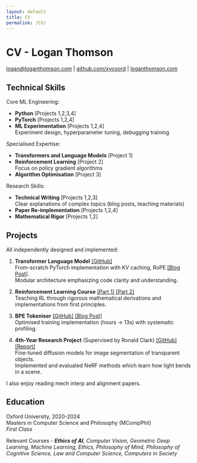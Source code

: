 ```yaml
---
layout: default
title: CV 
permalink: /CV/
---
```


# CV - Logan Thomson

[<i class="fa-solid fa-envelope"></i> logan@loganthomson.com](mailto:logan@loganthomson.com) \| [<i class="fa-brands fa-github"></i> github.com/xycoord](https://github.com/xycoord) \| [<i class="fa-solid fa-globe"></i> loganthomson.com](loganthomson.com)


## Technical Skills

Core ML Engineering:
- **Python** [Projects 1,2,3,4]
- **PyTorch** [Projects 1,2,4]
- **ML Experimentation** [Projects 1,2,4]  
  Experiment design, hyperparameter tuning, debugging training

Specialised Expertise:
- **Transformers and Language Models** [Project 1]
- **Reinforcement Learning** [Project 2]  
  Focus on policy gradient algorithms
- **Algorithm Optimisation** [Project 3]

Research Skills:
- **Technical Writing** [Projects 1,2,3]  
  Clear explanations of complex topics (blog posts, teaching materials)
- **Paper Re-implementation** [Projects 1,2,4]
- **Mathematical Rigor** [Projects 1,2]


## Projects

All independently designed and implemented:

1. **Transformer Language Model** [[GitHub]](https://github.com/xycoord/Language-Modelling/)  
  From-scratch PyTorch implementation with KV caching, RoPE [[Blog Post]](https://loganthomson.com/RoPE/).  
  Modular architecture emphasizing code clarity and understanding.  

2. **Reinforcement Learning Course** [[Part 1]](https://colab.research.google.com/drive/1Lm_TI-Vrzai-WZQeZL3o7US07vVKWXlQ) [[Part 2]](https://colab.research.google.com/drive/1UULTQYnymQOpa7nuaw6mDXnvWRV9R_2y)  
  Teaching RL through rigorous mathematical derivations and implementations from first principles.  

3. **BPE Tokeniser** [[GitHub]](https://github.com/xycoord/Language-Modelling/tree/main/src/lm_tokenizers) [[Blog Post]](https://loganthomson.com/Optimising-BPE/)  
  Optimised training implementation (hours → 13s) with systematic profiling.  

4. **4th-Year Research Project** (Supervised by Ronald Clark) [[GitHub]](https://github.com/xycoord/Transparency-Segmentation) [[Report]](https://drive.google.com/file/d/1BvU4-v3jf7onxT1T6RyVTEVyawAkavyV/view?usp=drive_link)  
  Fine-tuned diffusion models for image segmentation of transparent objects.  
  Implemented and evaluated NeRF methods which learn how light bends in a scene.  

I also enjoy reading mech interp and alignment papers.

## Education

Oxford University, 2020-2024  
Masters in Computer Science and Philosophy (MCompPhil)  
*First Class*

Relevant Courses -
***Ethics of AI**,
Computer Vision,
Geometric Deep Learning,
Machine Learning,
Ethics,
Philosophy of Mind,
Philosophy of Cognitive Science,
Law and Computer Science,
Computers in Society*